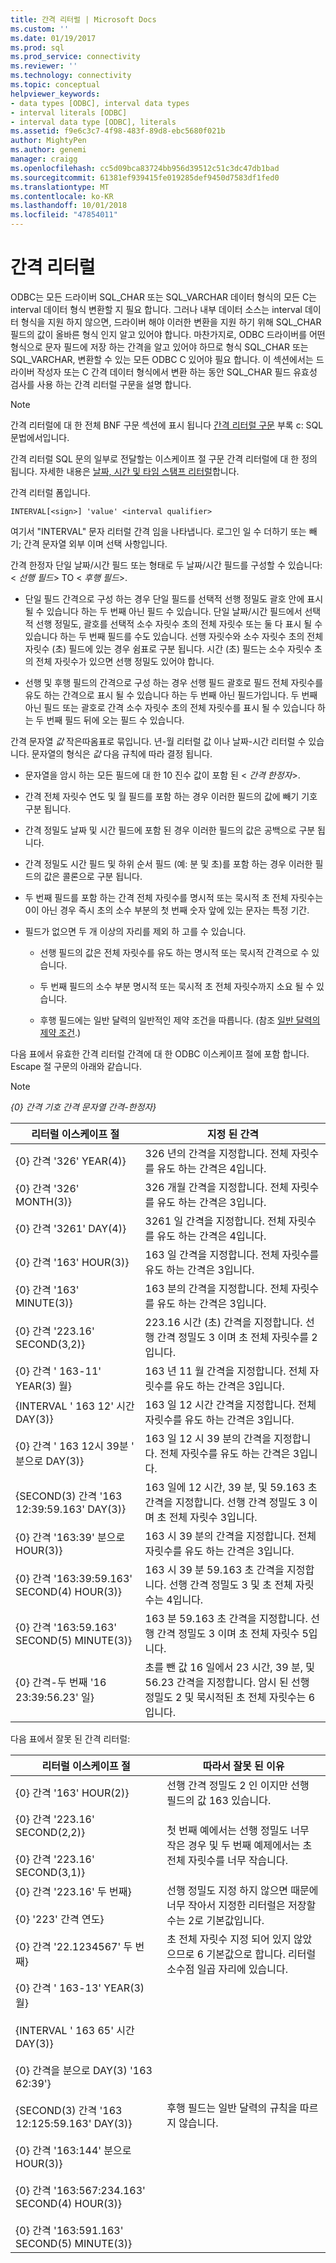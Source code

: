 ```yaml
---
title: 간격 리터럴 | Microsoft Docs
ms.custom: ''
ms.date: 01/19/2017
ms.prod: sql
ms.prod_service: connectivity
ms.reviewer: ''
ms.technology: connectivity
ms.topic: conceptual
helpviewer_keywords:
- data types [ODBC], interval data types
- interval literals [ODBC]
- interval data type [ODBC], literals
ms.assetid: f9e6c3c7-4f98-483f-89d8-ebc5680f021b
author: MightyPen
ms.author: genemi
manager: craigg
ms.openlocfilehash: cc5d09bca83724bb956d39512c51c3dc47db1bad
ms.sourcegitcommit: 61381ef939415fe019285def9450d7583df1fed0
ms.translationtype: MT
ms.contentlocale: ko-KR
ms.lasthandoff: 10/01/2018
ms.locfileid: "47854011"
---
```

# <a name="interval-literals"></a>간격 리터럴
ODBC는 모든 드라이버 SQL_CHAR 또는 SQL_VARCHAR 데이터 형식의 모든 C는 interval 데이터 형식 변환할 지 필요 합니다. 그러나 내부 데이터 소스는 interval 데이터 형식을 지원 하지 않으면, 드라이버 해야 이러한 변환을 지원 하기 위해 SQL_CHAR 필드의 값이 올바른 형식 인지 알고 있어야 합니다. 마찬가지로, ODBC 드라이버를 어떤 형식으로 문자 필드에 저장 하는 간격을 알고 있어야 하므로 형식 SQL_CHAR 또는 SQL_VARCHAR, 변환할 수 있는 모든 ODBC C 있어야 필요 합니다. 이 섹션에서는 드라이버 작성자 또는 C 간격 데이터 형식에서 변환 하는 동안 SQL_CHAR 필드 유효성 검사를 사용 하는 간격 리터럴 구문을 설명 합니다.  
  
> [!NOTE]  
>  간격 리터럴에 대 한 전체 BNF 구문 섹션에 표시 됩니다 [간격 리터럴 구문](../../../odbc/reference/appendixes/interval-literal-syntax.md) 부록 c: SQL 문법에서입니다.  
  
 간격 리터럴 SQL 문의 일부로 전달할는 이스케이프 절 구문 간격 리터럴에 대 한 정의 됩니다. 자세한 내용은 [날짜, 시간 및 타임 스탬프 리터럴](../../../odbc/reference/develop-app/date-time-and-timestamp-literals.md)합니다.  
  
 간격 리터럴 폼입니다.  
  
```  
INTERVAL[<sign>] 'value' <interval qualifier>  
```  
  
 여기서 "INTERVAL" 문자 리터럴 간격 임을 나타냅니다. 로그인 일 수 더하기 또는 빼기; 간격 문자열 외부 이며 선택 사항입니다.  
  
 간격 한정자 단일 날짜/시간 필드 또는 형태로 두 날짜/시간 필드를 구성할 수 있습니다: \< *선행 필드*> TO \< *후행 필드*>.  
  
-   단일 필드 간격으로 구성 하는 경우 단일 필드를 선택적 선행 정밀도 괄호 안에 표시 될 수 있습니다 하는 두 번째 아닌 필드 수 있습니다. 단일 날짜/시간 필드에서 선택적 선행 정밀도, 괄호를 선택적 소수 자릿수 초의 전체 자릿수 또는 둘 다 표시 될 수 있습니다 하는 두 번째 필드를 수도 있습니다. 선행 자릿수와 소수 자릿수 초의 전체 자릿수 (초) 필드에 있는 경우 쉼표로 구분 됩니다. 시간 (초) 필드는 소수 자릿수 초의 전체 자릿수가 있으면 선행 정밀도 있어야 합니다.  
  
-   선행 및 후행 필드의 간격으로 구성 하는 경우 선행 필드 괄호로 필드 전체 자릿수를 유도 하는 간격으로 표시 될 수 있습니다 하는 두 번째 아닌 필드가입니다. 두 번째 아닌 필드 또는 괄호로 간격 소수 자릿수 초의 전체 자릿수를 표시 될 수 있습니다 하는 두 번째 필드 뒤에 오는 필드 수 있습니다.  
  
 간격 문자열 *값* 작은따옴표로 묶입니다. 년-월 리터럴 값 이나 날짜-시간 리터럴 수 있습니다. 문자열의 형식은 *값* 다음 규칙에 따라 결정 됩니다.  
  
-   문자열을 암시 하는 모든 필드에 대 한 10 진수 값이 포함 된 \< *간격* *한정자*>.  
  
-   간격 전체 자릿수 연도 및 월 필드를 포함 하는 경우 이러한 필드의 값에 빼기 기호 구분 됩니다.  
  
-   간격 정밀도 날짜 및 시간 필드에 포함 된 경우 이러한 필드의 값은 공백으로 구분 됩니다.  
  
-   간격 정밀도 시간 필드 및 하위 순서 필드 (예: 분 및 초)를 포함 하는 경우 이러한 필드의 값은 콜론으로 구분 됩니다.  
  
-   두 번째 필드를 포함 하는 간격 전체 자릿수를 명시적 또는 묵시적 초 전체 자릿수는 0이 아닌 경우 즉시 초의 소수 부분의 첫 번째 숫자 앞에 있는 문자는 특정 기간.  
  
-   필드가 없으면 두 개 이상의 자리를 제외 하 고를 수 있습니다.  
  
    -   선행 필드의 값은 전체 자릿수를 유도 하는 명시적 또는 묵시적 간격으로 수 있습니다.  
  
    -   두 번째 필드의 소수 부분 명시적 또는 묵시적 초 전체 자릿수까지 소요 될 수 있습니다.  
  
    -   후행 필드에는 일반 달력의 일반적인 제약 조건을 따릅니다. (참조 [일반 달력의 제약 조건](../../../odbc/reference/appendixes/constraints-of-the-gregorian-calendar.md).)  
  
 다음 표에서 유효한 간격 리터럴 간격에 대 한 ODBC 이스케이프 절에 포함 합니다. Escape 절 구문의 아래와 같습니다.  
  
> [!NOTE]  
>  *{0} 간격 기호 간격 문자열 간격-한정자}*  
  
|리터럴 이스케이프 절|지정 된 간격|  
|---------------------------|------------------------|  
|{0} 간격 '326' YEAR(4)}|326 년의 간격을 지정합니다. 전체 자릿수를 유도 하는 간격은 4입니다.|  
|{0} 간격 '326' MONTH(3)}|326 개월 간격을 지정합니다. 전체 자릿수를 유도 하는 간격은 3입니다.|  
|{0} 간격 '3261' DAY(4)}|3261 일 간격을 지정합니다. 전체 자릿수를 유도 하는 간격은 4입니다.|  
|{0} 간격 '163' HOUR(3)}|163 일 간격을 지정합니다. 전체 자릿수를 유도 하는 간격은 3입니다.|  
|{0} 간격 '163' MINUTE(3)}|163 분의 간격을 지정합니다. 전체 자릿수를 유도 하는 간격은 3입니다.|  
|{0} 간격 '223.16' SECOND(3,2)}|223.16 시간 (초) 간격을 지정합니다. 선행 간격 정밀도 3 이며 초 전체 자릿수를 2입니다.|  
|{0} 간격 ' 163-11' YEAR(3) 월}|163 년 11 월 간격을 지정합니다. 전체 자릿수를 유도 하는 간격은 3입니다.|  
|{INTERVAL ' 163 12' 시간 DAY(3)}|163 일 12 시간 간격을 지정합니다. 전체 자릿수를 유도 하는 간격은 3입니다.|  
|{0} 간격 ' 163 12시 39분 ' 분으로 DAY(3)}|163 일 12 시 39 분의 간격을 지정합니다. 전체 자릿수를 유도 하는 간격은 3입니다.|  
|{SECOND(3) 간격 '163 12:39:59.163' DAY(3)}|163 일에 12 시간, 39 분, 및 59.163 초 간격을 지정합니다. 선행 간격 정밀도 3 이며 초 전체 자릿수 3입니다.|  
|{0} 간격 '163:39' 분으로 HOUR(3)}|163 시 39 분의 간격을 지정합니다. 전체 자릿수를 유도 하는 간격은 3입니다.|  
|{0} 간격 '163:39:59.163' SECOND(4) HOUR(3)}|163 시 39 분 59.163 초 간격을 지정합니다. 선행 간격 정밀도 3 및 초 전체 자릿수는 4입니다.|  
|{0} 간격 '163:59.163' SECOND(5) MINUTE(3)}|163 분 59.163 초 간격을 지정합니다. 선행 간격 정밀도 3 이며 초 전체 자릿수 5입니다.|  
|{0} 간격-두 번째 '16 23:39:56.23' 일}|초를 뺀 값 16 일에서 23 시간, 39 분, 및 56.23 간격을 지정합니다. 암시 된 선행 정밀도 2 및 묵시적된 초 전체 자릿수는 6입니다.|  
  
 다음 표에서 잘못 된 간격 리터럴:  
  
|리터럴 이스케이프 절|따라서 잘못 된 이유|  
|---------------------------|------------------------|  
|{0} 간격 '163' HOUR(2)}|선행 간격 정밀도 2 인 이지만 선행 필드의 값 163 있습니다.|  
|{0} 간격 '223.16' SECOND(2,2)}<br /><br /> {0} 간격 '223.16' SECOND(3,1)}|첫 번째 예에서는 선행 정밀도 너무 작은 경우 및 두 번째 예제에서는 초 전체 자릿수를 너무 작습니다.|  
|{0} 간격 '223.16' 두 번째}<br /><br /> {0} '223' 간격 연도}|선행 정밀도 지정 하지 않으면 때문에 너무 작아서 지정한 리터럴은 저장할 수는 2로 기본값입니다.|  
|{0} 간격 '22.1234567' 두 번째}|초 전체 자릿수 지정 되어 있지 않았으므로 6 기본값으로 합니다. 리터럴 소수점 일곱 자리에 있습니다.|  
|{0} 간격 ' 163-13' YEAR(3) 월}<br /><br /> {INTERVAL ' 163 65' 시간 DAY(3)}<br /><br /> {0} 간격을 분으로 DAY(3) '163 62:39'}<br /><br /> {SECOND(3) 간격 '163 12:125:59.163' DAY(3)}<br /><br /> {0} 간격 '163:144' 분으로 HOUR(3)}<br /><br /> {0} 간격 '163:567:234.163' SECOND(4) HOUR(3)}<br /><br /> {0} 간격 '163:591.163' SECOND(5) MINUTE(3)}|후행 필드는 일반 달력의 규칙을 따르지 않습니다.|
